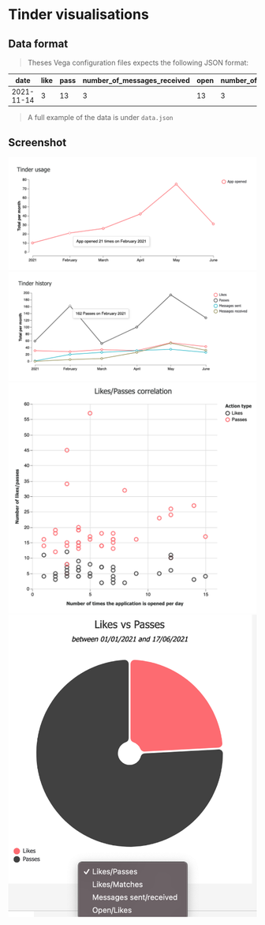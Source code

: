 # Tinder visualisations
## Data format
> Theses Vega configuration files expects the following JSON format:

| date | like | pass | number_of_messages_received | open | number_of_superlike | number_of_match | number_of_messages_sent |
|---|---|---|---|---|---|---|---|
| 2021-11-14 | 3 | 13 | 3 | 13 | 3 | 13 | 3 | 

> A full example of the data is under `data.json`

## Screenshot
![screenshot_usage](screenshot_usage.png)
![screenshot_history](screenshot_history.png)
![screenshot_correlation](screenshot_correlation.png)
![screenshot_comparison](screenshot_comparison.png)
